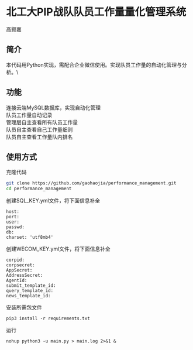 # 北工大PIP战队队员工作量量化管理系统
高颢嘉
## 简介
本代码用Python实现，需配合企业微信使用。实现队员工作量的自动化管理与分析。\
## 功能
连接云端MySQL数据库，实现自动化管理\
队员工作量自动记录\
管理层自主查看所有队员工作量\
队员自主查看自己工作量细则\
队员自主查看工作量队内排名
## 使用方式
克隆代码
```bash
git clone https://github.com/gaohaojia/performance_management.git
cd performance_management
```
创建SQL_KEY.yml文件，将下面信息补全
```
host:
port:
user:
passwd:
db:
charset: 'utf8mb4'
```
创建WECOM_KEY.yml文件，将下面信息补全
```
corpid: 
corpsecret: 
AppSecret:
AddressSecret: 
AgentId: 
submit_template_id:
query_template_id:
news_template_id:
```
安装所需包文件
```
pip3 install -r requirements.txt
```
运行
```
nohup python3 -u main.py > main.log 2>&1 &
```